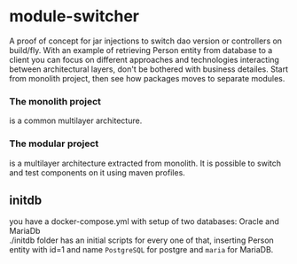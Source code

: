 # module-switcher
A proof of concept for jar injections to switch dao version or controllers on build/fly.
With an example of retrieving Person entity from database to a client you can focus on different 
approaches and technologies interacting between architectural layers, don't be bothered with business detailes.
Start from monolith project, then see how packages moves to separate modules.

### The monolith project 
is a common multilayer architecture.

### The modular project
is a multilayer architecture extracted from monolith. 
It is possible to switch and test components on it using maven profiles.

## initdb
you have a docker-compose.yml with setup of two databases: Oracle and MariaDb </br>
./initdb folder has an initial scripts for every one of that, 
inserting Person entity with id=1 and name `PostgreSQL` for postgre and `maria` for MariaDB.